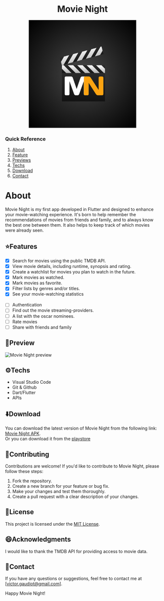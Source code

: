 <h1 align="center"> Movie Night </h1>

<p align="center">
    <img src="https://raw.githubusercontent.com/Gaudiot/MovieNight/main/assets/movie_night_icon.png" alt="Movie Night App Logo" width=350/>
</p>

### Quick Reference
1. [About](#about)
2. [Feature](#⭐features)
3. [Previews](#📱preview)
4. [Techs](#⚙️techs)
5. [Download](#⬇️download)
6. [Contact](#📧contact)

# About
Movie Night is my first app developed in Flutter and designed to enhance your movie-watching experience. It's born to help remember the recommendations of movies from friends and family, and to always know the best one between them. It also helps to  keep track of which movies were already seen.

## ⭐Features

- [x] Search for movies using the public TMDB API.
- [x] View movie details, including runtime, synopsis and rating.
- [x] Create a watchlist for movies you plan to watch in the future.
- [x] Mark movies as watched.
- [x] Mark movies as favorite.
- [x] Filter lists by genres and/or titles.
- [x] See your movie-watching statistics
<br><br>
- [ ] Authentication
- [ ] Find out the movie streaming-providers.
- [ ] A list with the oscar nominees.
- [ ] Rate movies
- [ ] Share with friends and family

## 📱Preview

![Movie Night preview](/assets/github/MovieNightPreview.gif)

## ⚙️Techs
- Visual Studio Code
- Git & Github
- Dart/Flutter
- APIs

## ⬇️Download

You can download the latest version of Movie Night from the following link: [Movie Night APK](https://drive.google.com/file/d/139hV5F6nGLd5Pm3YliUDJFuUonoHm_ia/view?usp=sharing).
<br>
Or you can download it from the [playstore](https://play.google.com/store/apps/details?id=com.victorgaudiot.movie_night)

## 🤝Contributing

Contributions are welcome! If you'd like to contribute to Movie Night, please follow these steps:

1. Fork the repository.
2. Create a new branch for your feature or bug fix.
3. Make your changes and test them thoroughly.
4. Create a pull request with a clear description of your changes.

## 📜License

This project is licensed under the [MIT License](https://opensource.org/license/mit/).

## 😄Acknowledgments

I would like to thank the TMDB API for providing access to movie data.

## 📧Contact

If you have any questions or suggestions, feel free to contact me at [victor.gaudiot@gmail.com].

Happy Movie Night!
